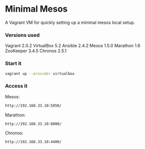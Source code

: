 # Minimal Mesos

A Vagrant VM for quickly setting up a minimal mesos local setup.

### Versions used
Vagrant 2.0.2
VirtualBox 5.2
Ansible 2.4.2
Mesos 1.5.0
Marathon 1.6
ZooKeeper 3.4.5
Chronos 2.5.1

### Start it

```sh
vagrant up --provider virtualbox
```

### Access it

Mesos:
```sh
http://192.168.33.10:5050/
```

Marathon:
```sh
http://192.168.33.10:8080/
```

Chronos:
```sh
http://192.168.33.10:4400/
```
